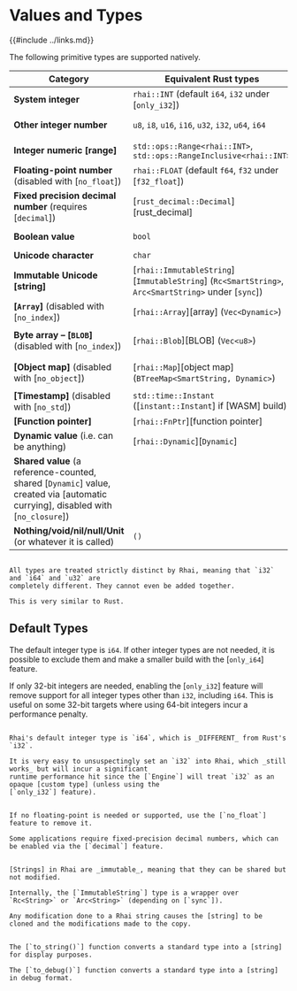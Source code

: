 Values and Types
================

{{#include ../links.md}}

The following primitive types are supported natively.

| Category                                                                                                                         | Equivalent Rust types                                                                               | [`type_of()`](type-of.md) | `to_string()`                   |
| -------------------------------------------------------------------------------------------------------------------------------- | --------------------------------------------------------------------------------------------------- | ------------------------- | ------------------------------- |
| **System integer**                                                                                                               | `rhai::INT` (default `i64`, `i32` under [`only_i32`])                                               | `"i32"` or `"i64"`        | `"42"`, `"123"` etc.            |
| **Other integer number**                                                                                                         | `u8`, `i8`, `u16`, `i16`, `u32`, `i32`, `u64`, `i64`                                                | `"i32"`, `"u64"` etc.     | `"42"`, `"123"` etc.            |
| **Integer numeric [range]**                                                                                                      | `std::ops::Range<rhai::INT>`, `std::ops::RangeInclusive<rhai::INT>`                                 | `"range"`, `"range="`     | `"2..7"`, `"0..=15"` etc.       |
| **Floating-point number** (disabled with [`no_float`])                                                                           | `rhai::FLOAT` (default `f64`, `f32` under [`f32_float`])                                            | `"f32"` or `"f64"`        | `"123.4567"` etc.               |
| **Fixed precision decimal number** (requires [`decimal`])                                                                        | [`rust_decimal::Decimal`][rust_decimal]                                                             | `"decimal"`               | `"42"`, `"123.4567"` etc.       |
| **Boolean value**                                                                                                                | `bool`                                                                                              | `"bool"`                  | `"true"` or `"false"`           |
| **Unicode character**                                                                                                            | `char`                                                                                              | `"char"`                  | `"A"`, `"x"` etc.               |
| **Immutable Unicode [string]**                                                                                                   | [`rhai::ImmutableString`][`ImmutableString`] (`Rc<SmartString>`, `Arc<SmartString>` under [`sync`]) | `"string"`                | `"hello"` etc.                  |
| **[`Array`]** (disabled with [`no_index`])                                                                                       | [`rhai::Array`][array] (`Vec<Dynamic>`)                                                             | `"array"`                 | `"[ 1, 2, 3 ]"` etc.            |
| **Byte array &ndash; [`BLOB`]** (disabled with [`no_index`])                                                                     | [`rhai::Blob`][BLOB] (`Vec<u8>`)                                                                    | `"blob"`                  | `"[01020304abcd]"` etc.         |
| **[Object map]** (disabled with [`no_object`])                                                                                   | [`rhai::Map`][object map] (`BTreeMap<SmartString, Dynamic>`)                                        | `"map"`                   | `"#{ "a": 1, "b": true }"` etc. |
| **[Timestamp]** (disabled with [`no_std`])                                                                                       | `std::time::Instant` ([`instant::Instant`] if [WASM] build)                                         | `"timestamp"`             | `"<timestamp>"`                 |
| **[Function pointer]**                                                                                                           | [`rhai::FnPtr`][function pointer]                                                                   | `"Fn"`                    | `"Fn(foo)"` etc.                |
| **Dynamic value** (i.e. can be anything)                                                                                         | [`rhai::Dynamic`][`Dynamic`]                                                                        | _the actual type_         | _actual value_                  |
| **Shared value** (a reference-counted, shared [`Dynamic`] value, created via [automatic currying], disabled with [`no_closure`]) |                                                                                                     | _the actual type_         | _actual value_                  |
| **Nothing/void/nil/null/Unit** (or whatever it is called)                                                                        | `()`                                                                                                | `"()"`                    | `""` _(empty string)_           |


```admonish warning.small "All types are distinct"

All types are treated strictly distinct by Rhai, meaning that `i32` and `i64` and `u32` are
completely different. They cannot even be added together.

This is very similar to Rust.
```


Default Types
-------------

The default integer type is `i64`. If other integer types are not needed, it is possible to exclude
them and make a smaller build with the [`only_i64`] feature.

If only 32-bit integers are needed, enabling the [`only_i32`] feature will remove support for all
integer types other than `i32`, including `i64`.
This is useful on some 32-bit targets where using 64-bit integers incur a performance penalty.

~~~admonish danger.small "Default integer is `i64`"

Rhai's default integer type is `i64`, which is _DIFFERENT_ from Rust's `i32`.

It is very easy to unsuspectingly set an `i32` into Rhai, which _still works_ but will incur a significant
runtime performance hit since the [`Engine`] will treat `i32` as an opaque [custom type] (unless using the
[`only_i32`] feature).
~~~

```admonish tip.small "Tip: Floating-point numbers"

If no floating-point is needed or supported, use the [`no_float`] feature to remove it.

Some applications require fixed-precision decimal numbers, which can be enabled via the [`decimal`] feature.
```

```admonish info.small "Strings"

[Strings] in Rhai are _immutable_, meaning that they can be shared but not modified.

Internally, the [`ImmutableString`] type is a wrapper over `Rc<String>` or `Arc<String>` (depending on [`sync`]).

Any modification done to a Rhai string causes the [string] to be cloned and the modifications made to the copy.
```

```admonish tip.small "Tip: Convert to string"

The [`to_string()`] function converts a standard type into a [string] for display purposes.

The [`to_debug()`] function converts a standard type into a [string] in debug format.
```
